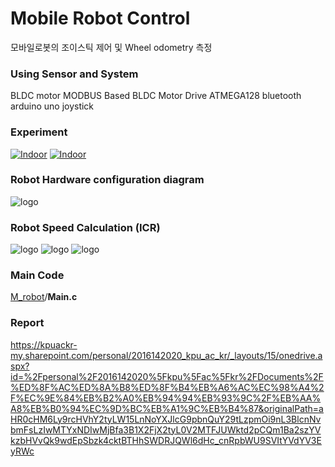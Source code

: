 
# Mobile Robot Control

모바일로봇의 조이스틱 제어 및 Wheel odometry 측정

### Using Sensor and System
BLDC motor
MODBUS Based BLDC Motor Drive
ATMEGA128
bluetooth
arduino uno joystick


###  Experiment
[![Indoor](https://img.youtube.com/vi/PIqNJxZd3b0/maxresdefault.jpg)](https://youtu.be/PIqNJxZd3b0)
[![Indoor](https://img.youtube.com/vi/vlAU2UxNEbI/maxresdefault.jpg)](https://youtu.be/vlAU2UxNEbI)


### Robot Hardware configuration diagram 
![logo](https://i.ibb.co/Wn0rF2T/image.png)


### Robot Speed Calculation  (ICR)
![logo](https://i.ibb.co/PZ8WJTp/image.png)
![logo](https://i.ibb.co/kgNLpF1/2020-12-27-233705.jpg)
![logo](https://i.ibb.co/ypZqq20/2.png)



### Main Code
 [M_robot](https://github.com/jaeseok4104/M_robot)/**Main.c**

### Report
https://kpuackr-my.sharepoint.com/personal/2016142020_kpu_ac_kr/_layouts/15/onedrive.aspx?id=%2Fpersonal%2F2016142020%5Fkpu%5Fac%5Fkr%2FDocuments%2F%ED%8F%AC%ED%8A%B8%ED%8F%B4%EB%A6%AC%EC%98%A4%2F%EC%9E%84%EB%B2%A0%EB%94%94%EB%93%9C%2F%EB%AA%A8%EB%B0%94%EC%9D%BC%EB%A1%9C%EB%B4%87&originalPath=aHR0cHM6Ly9rcHVhY2tyLW15LnNoYXJlcG9pbnQuY29tLzpmOi9nL3BlcnNvbmFsLzIwMTYxNDIwMjBfa3B1X2FjX2tyL0V2MTFJUWktd2pCQm1Ba2szYVkzbHVvQk9wdEpSbzk4cktBTHhSWDRJQWl6dHc_cnRpbWU9SVItYVdYV3EyRWc

